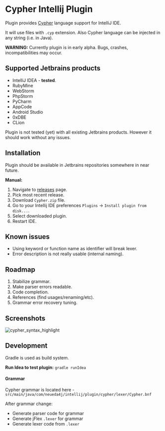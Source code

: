 Cypher Intellij Plugin
======================

Plugin provides [Cypher](http://www.opencypher.org/) language support for IntelliJ IDE.

It will use files with `.cyp` extension.
Also Cypher language can be injected in any string (i.e. in Java).

**WARNING:** Currently plugin is in early alpha. Bugs, crashes, incompatibilities may occur.

## Supported Jetbrains products

* IntelliJ IDEA - **tested**.
* RubyMine
* WebStorm
* PhpStorm
* PyCharm
* AppCode
* Android Studio
* 0xDBE
* CLion

Plugin is not tested (yet) with all existing Jetbrains products. However it should work
without any issues.

## Installation

Plugin should be available in Jetbrains repositories somewhere in near future.

**Manual:**

1. Navigate to [releases](https://github.com/FylmTM/intellij-plugin-cypher/releases) page.
2. Pick most recent release.
3. Download `Cypher.zip` file.
4. Go to your Intellij IDE preferences `Plugins` -> `Install plugin from disk...`.
5. Select downloaded plugin.
6. Restart IDE.

## Known issues

* Using keyword or function name as identifier will break lexer.
* Error description is not really usable (internal naming).

## Roadmap

1. Stabilize grammar.
2. Make parser errors readable.
3. Code completion.
4. References (find usages/renaming/etc).
5. Grammar error recovery tuning.

## Screenshots

![cypher_syntax_highlight](screenshots/cypher_syntax_highlight.png)

## Development

Gradle is used as build system. 

**Run Idea to test plugin:** `gradle runIdea`

#### Grammar

Cypher grammar is located here - `src/main/java/com/neueda4j/intellij/plugin/cypher/lexer/Cypher.bnf`

After grammar change:

* Generate parser code for grammar
* Generate jFlex `.lexer` for grammar
* Generate lexer code from `.lexer`

